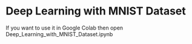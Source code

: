 # Deep Learning with MNIST Dataset

If you want to use it in Google Colab then open Deep_Learning_with_MNIST_Dataset.ipynb
